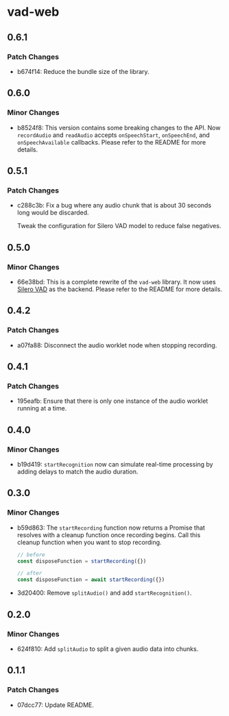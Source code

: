 # vad-web

## 0.6.1

### Patch Changes

- b674f14: Reduce the bundle size of the library.

## 0.6.0

### Minor Changes

- b8524f8: This version contains some breaking changes to the API. Now `recordAudio` and `readAudio` accepts `onSpeechStart`, `onSpeechEnd`, and `onSpeechAvailable` callbacks. Please refer to the README for more details.

## 0.5.1

### Patch Changes

- c288c3b: Fix a bug where any audio chunk that is about 30 seconds long would be discarded.

  Tweak the configuration for Silero VAD model to reduce false negatives.

## 0.5.0

### Minor Changes

- 66e38bd: This is a complete rewrite of the `vad-web` library. It now uses [Silero VAD](https://github.com/snakers4/silero-vad) as the backend. Please refer to the README for more details.

## 0.4.2

### Patch Changes

- a07fa88: Disconnect the audio worklet node when stopping recording.

## 0.4.1

### Patch Changes

- 195eafb: Ensure that there is only one instance of the audio worklet running at a time.

## 0.4.0

### Minor Changes

- b19d419: `startRecognition` now can simulate real-time processing by adding delays to match the audio duration.

## 0.3.0

### Minor Changes

- b59d863: The `startRecording` function now returns a Promise that resolves with a cleanup function once recording begins. Call this cleanup function when you want to stop recording.

  ```ts
  // before
  const disposeFunction = startRecording({})

  // after
  const disposeFunction = await startRecording({})
  ```

- 3d20400: Remove `splitAudio()` and add `startRecognition()`.

## 0.2.0

### Minor Changes

- 624f810: Add `splitAudio` to split a given audio data into chunks.

## 0.1.1

### Patch Changes

- 07dcc77: Update README.
